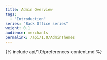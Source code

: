 ```yaml
---
title: Admin Overview
tags:
  - "Introduction"
series: "Back Office series"
weight: 0.1
audience: merchants
permalink: /api/1.0/AdminThemes
---
```

{% include api/1.0/preferences-content.md %}
